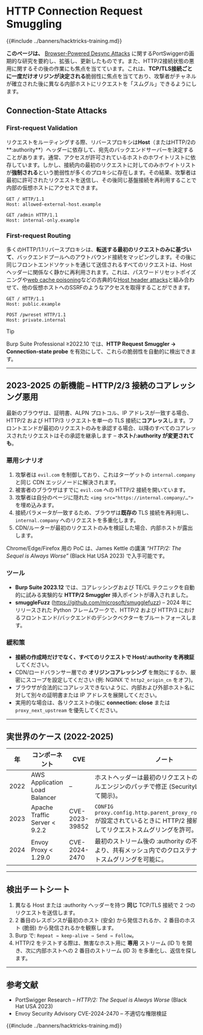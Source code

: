 # HTTP Connection Request Smuggling

{{#include ../banners/hacktricks-training.md}}

**このページは、** [Browser-Powered Desync Attacks](https://portswigger.net/research/browser-powered-desync-attacks) に関するPortSwiggerの画期的な研究を要約し、拡張し、更新したものです。また、HTTP/2接続状態の悪用に関するその後の作業にも焦点を当てています。これは、**TCP/TLS接続ごとに一度だけオリジンが決定される**脆弱性に焦点を当てており、攻撃者がチャネルが確立された後に異なる内部ホストにリクエストを「スムグル」できるようにします。

## Connection-State Attacks <a href="#state" id="state"></a>

### First-request Validation

リクエストをルーティングする際、リバースプロキシは**Host**（またはHTTP/2の**:authority**）ヘッダーに依存して、宛先のバックエンドサーバーを決定することがあります。通常、アクセスが許可されているホストのホワイトリストに依存しています。しかし、接続内の最初のリクエストに対してのみホワイトリストが**強制される**という脆弱性が多くのプロキシに存在します。その結果、攻撃者は最初に許可されたリクエストを送信し、その後同じ基盤接続を再利用することで内部の仮想ホストにアクセスできます。
```http
GET / HTTP/1.1
Host: allowed-external-host.example

GET /admin HTTP/1.1
Host: internal-only.example
```
### First-request Routing

多くのHTTP/1.1リバースプロキシは、**転送する最初のリクエストのみに基づいて**、バックエンドプールへのアウトバウンド接続をマッピングします。その後に同じフロントエンドソケットを通じて送信されるすべてのリクエストは、Hostヘッダーに関係なく静かに再利用されます。これは、パスワードリセットポイズニングや[web cache poisoning](https://portswigger.net/web-security/web-cache-poisoning)などの古典的な[Host header attacks](https://portswigger.net/web-security/host-header)と組み合わせて、他の仮想ホストへのSSRFのようなアクセスを取得することができます。
```http
GET / HTTP/1.1
Host: public.example

POST /pwreset HTTP/1.1
Host: private.internal
```
> [!TIP]
> Burp Suite Professional ≥2022.10 では、**HTTP Request Smuggler → Connection-state probe** を有効にして、これらの脆弱性を自動的に検出できます。

---

## 2023-2025 の新機能 – HTTP/2/3 接続のコアレッシング悪用

最新のブラウザは、証明書、ALPN プロトコル、IP アドレスが一致する場合、HTTP/2 および HTTP/3 リクエストを単一の TLS 接続に**コアレッス**します。フロントエンドが最初のリクエストのみを承認する場合、以降のすべてのコアレッスされたリクエストはその承認を継承します – **ホスト/:authority が変更されても**。

### 悪用シナリオ
1. 攻撃者は `evil.com` を制御しており、これはターゲットの `internal.company` と同じ CDN エッジノードに解決されます。
2. 被害者のブラウザはすでに `evil.com` への HTTP/2 接続を開いています。
3. 攻撃者は自分のページに隠れた `<img src="https://internal.company/…">` を埋め込みます。
4. 接続パラメータが一致するため、ブラウザは**既存の** TLS 接続を再利用し、`internal.company` へのリクエストを多重化します。
5. CDN/ルーターが最初のリクエストのみを検証した場合、内部ホストが露出します。

Chrome/Edge/Firefox 用の PoC は、James Kettle の講演 *“HTTP/2: The Sequel is Always Worse”* (Black Hat USA 2023) で入手可能です。

### ツール
* **Burp Suite 2023.12** では、コアレッシングおよび TE/CL テクニックを自動的に試みる実験的な **HTTP/2 Smuggler** 挿入ポイントが導入されました。
* **smuggleFuzz** (https://github.com/microsoft/smugglefuzz) – 2024 年にリリースされた Python フレームワークで、HTTP/2 および HTTP/3 におけるフロントエンド/バックエンドのデシンクベクターをブルートフォースします。

### 緩和策
* **接続の作成時だけでなく、すべてのリクエストで Host/:authority を再検証**してください。
* CDN/ロードバランサー層での **オリジンコアレッシング** を無効にするか、厳密にスコープを設定してください (例: NGINX で `http2_origin_cn` をオフ)。
* ブラウザが合法的にコアレッスできないように、内部および外部ホスト名に対して別々の証明書または IP アドレスを展開してください。
* 実用的な場合は、各リクエストの後に **connection: close** または `proxy_next_upstream` を優先してください。

---

## 実世界のケース (2022-2025)

| 年   | コンポーネント                       | CVE               | ノート                                                                 |
|------|-------------------------------------|-------------------|----------------------------------------------------------------------|
| 2022 | AWS Application Load Balancer       | –                 | ホストヘッダーは最初のリクエストのみ検証; ルールエンジンのパッチで修正 (SecurityLabs によって開示)。 |
| 2023 | Apache Traffic Server < 9.2.2      | CVE-2023-39852    | `CONFIG proxy.config.http.parent_proxy_routing_enable` が設定されているときに HTTP/2 接続再利用を介してリクエストスムグリングを許可。 |
| 2024 | Envoy Proxy < 1.29.0               | CVE-2024-2470     | 最初のストリーム後の :authority の不適切な検証により、共有メッシュ内でのクロステナントリクエストスムグリングを可能に。 |

---

## 検出チートシート

1. 異なる Host または :authority ヘッダーを持つ **同じ** TCP/TLS 接続で 2 つのリクエストを送信します。
2. 2 番目のレスポンスが最初のホスト (安全) から発信されるか、2 番目のホスト (脆弱) から発信されるかを観察します。
3. Burp で: `Repeat → keep-alive → Send → Follow`。
4. HTTP/2 をテストする際は、無害なホスト用に **専用** ストリーム (ID 1) を開き、次に内部ホストへの 2 番目のストリーム (ID 3) を多重化し、返信を探します。

---

## 参考文献

* PortSwigger Research – *HTTP/2: The Sequel is Always Worse* (Black Hat USA 2023)
* Envoy Security Advisory CVE-2024-2470 – 不適切な権限検証

{{#include ../banners/hacktricks-training.md}}
